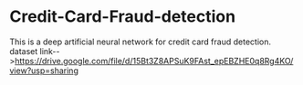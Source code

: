 # Credit-Card-Fraud-detection
This is a deep artificial neural network for credit card fraud detection.
dataset link-->https://drive.google.com/file/d/15Bt3Z8APSuK9FAst_epEBZHE0q8Rg4KO/view?usp=sharing
